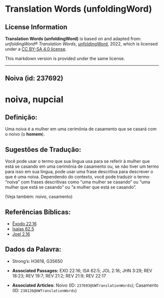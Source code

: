 # Translation Words (unfoldingWord)

## License Information

**Translation Words (unfoldingWord)** is based on and adapted from: _unfoldingWord® Translation Words_, [unfoldingWord](https://unfoldingword.org/utw), 2022, which is licensed under a [CC BY-SA 4.0 license](https://creativecommons.org/licenses/by-sa/4.0/legalcode.en).

This markdown version is provided under the same license.



--------------------------------

## Noiva (id: 237692)

noiva, nupcial
==============

Definição:
----------

Uma noiva é a mulher em uma cerimônia de casamento que se casará com o noivo (o **homem**).

Sugestões de Tradução:
----------------------

Você pode usar o termo que sua língua usa para se referir à mulher que está se casando em uma cerimônia de casamento ou, se não tiver um termo para isso em sua língua, pode usar uma frase descritiva para descrever o que é uma noiva. Dependendo do contexto, você pode traduzir o termo “noiva” com frases descritivas como “uma mulher se casando” ou “uma mulher que está se casando” ou “a mulher que está se casando”.

(Veja também: noivo, casamento)

Referências Bíblicas:
---------------------

* [Êxodo 22\.16](https://ref.ly/Exod22:16)
* [Isaías 62\.5](https://ref.ly/Isa62:5)
* [Joel 2\.16](https://ref.ly/Joel2:16)

Dados da Palavra:
-----------------

* Strong’s: H3618, G35650

* **Associated Passages:** EXO 22:16; ISA 62:5; JOL 2:16; JHN 3:29; REV 18:23; REV 19:7; REV 21:2; REV 21:9; REV 22:17
* **Associated Articles:** Noivo (ID: `237693@UWTranslationWords`); Casamento (ID: `238126@UWTranslationWords`)

